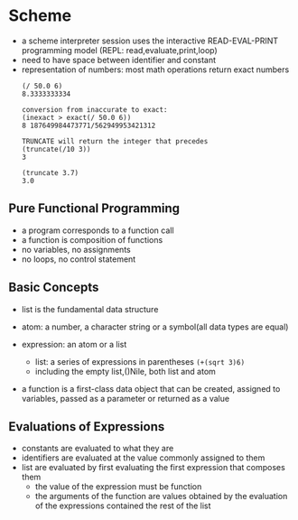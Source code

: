 # Scheme
- a scheme interpreter session uses the interactive READ-EVAL-PRINT programming model (REPL: read,evaluate,print,loop)
- need to have space between identifier and constant
- representation of numbers: most math operations return exact numbers  
    ```
    (/ 50.0 6)
    8.3333333334 

    conversion from inaccurate to exact: 
    (inexact > exact(/ 50.0 6))
    8 187649984473771/562949953421312

    TRUNCATE will return the integer that precedes 
    (truncate(/10 3)) 
    3 

    (truncate 3.7)
    3.0

    ```

## Pure Functional Programming 
- a program corresponds to a function call 
- a function is composition of functions 
- no variables, no assignments 
- no loops, no control statement 

## Basic Concepts 
- list is the fundamental data structure 
- atom: a number, a character string or a symbol(all data types are equal)
- expression: an atom or a list 
    - list: a series of expressions in parentheses ```(+(sqrt 3)6)```
    - including the empty list,()Nile, both list and atom

- a function is a first-class data object that can be created, assigned to variables, passed as a parameter or returned as a value 

## Evaluations of Expressions 
- constants are evaluated to what they are 
- identifiers are evaluated at the value commonly assigned to them 
- list are evaluated by first evaluating the first expression that composes them 
    - the value of the expression must be function 
    - the arguments of the function are values obtained by the evaluation of the expressions contained the rest of the list 



